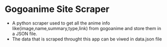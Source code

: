 # Gogoanime Site Scraper

* A python scraper used to get all the anime info like(image,name,summary,type,link) from gogoanime and store them in a JSON file.
* The data that is scraped throught this app can be viwed in data.json file

